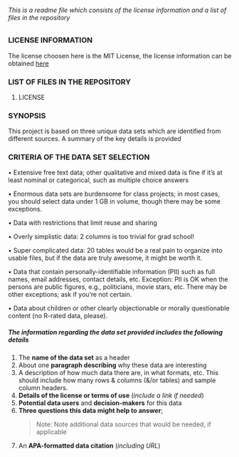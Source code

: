 ###### This is a readme file which consists of the license information and a list of files in the repository  

### LICENSE INFORMATION
The license choosen here is the MIT License, the license information can be obtained [here](https://github.com/sowjanyajoga/IS-assignment/blob/master/LICENSE)

### LIST OF FILES IN THE REPOSITORY
1. LICENSE

### SYNOPSIS
This project is based on three unique data sets which are identified from different sources. A summary of the key details is provided

### CRITERIA OF THE DATA SET SELECTION
• Extensive free text data; other qualitative and mixed data is fine if it’s at least nominal or
categorical, such as multiple choice answers

• Enormous data sets are burdensome for class projects; in most cases, you should select data
under 1 GB in volume, though there may be some exceptions.

• Data with restrictions that limit reuse and sharing

• Overly simplistic data: 2 columns is too trivial for grad school!

• Super complicated data: 20 tables would be a real pain to organize into usable files, but if
the data are truly awesome, it might be worth it.

• Data that contain personally-identifiable information (PII) such as full names, email addresses, contact details, etc. Exception: PII is OK when the persons are public figures, e.g.,
politicians, movie stars, etc. There may be other exceptions; ask if you’re not certain.

• Data about children or other clearly objectionable or morally questionable content (no R-rated
data, please).

##### The information regarding the data set provided includes the following details
1. The **name of the data set** as a header
2. About one **paragraph describing** why these data are interesting
3. A description of how much data there are, in what formats, etc. This should include how
many rows & columns (&/or tables) and sample column headers.
4. **Details of the license or terms of use** (_include a link if needed_)
5. **Potential data users** and **decision-makers** for this data
6. **Three questions this data might help to answer**; 
    >Note: Note additional data sources that would be needed, if applicable
7. An **APA-formatted data citation** (_including URL_)

